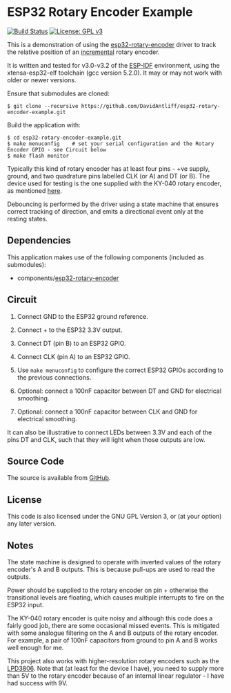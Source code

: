 # ESP32 Rotary Encoder Example

[![Build Status](https://travis-ci.org/DavidAntliff/esp32-rotary-encoder-example.svg?branch=master)](https://travis-ci.org/DavidAntliff/esp32-rotary-encoder-example)
[![License: GPL v3](https://img.shields.io/badge/License-GPLv3-blue.svg)](https://www.gnu.org/licenses/gpl-3.0)

This is a demonstration of using the [esp32-rotary-encoder](https://github.com/DavidAntliff/esp32-rotary-encoder) driver to track the relative position of an [incremental](https://en.wikipedia.org/wiki/Rotary_encoder#Incremental) rotary encoder.

It is written and tested for v3.0-v3.2 of the [ESP-IDF](https://github.com/espressif/esp-idf) environment, using the xtensa-esp32-elf toolchain (gcc version 5.2.0). It may or may not work with older or newer versions.

Ensure that submodules are cloned:

    $ git clone --recursive https://github.com/DavidAntliff/esp32-rotary-encoder-example.git

Build the application with:

    $ cd esp32-rotary-encoder-example.git
    $ make menuconfig    # set your serial configuration and the Rotary Encoder GPIO - see Circuit below
    $ make flash monitor

Typically this kind of rotary encoder has at least four pins - +ve supply, ground, and two quadrature pins labelled CLK (or A) and DT (or B). The device used for testing is the one supplied with the KY-040 rotary encoder, as mentioned [here](http://henrysbench.capnfatz.com/henrys-bench/arduino-sensors-and-input/keyes-ky-040-arduino-rotary-encoder-user-manual/).

Debouncing is performed by the driver using a state machine that ensures correct tracking of direction, and emits a directional event only at the resting states.

## Dependencies

This application makes use of the following components (included as submodules):

 * components/[esp32-rotary-encoder](https://github.com/DavidAntliff/esp32-rotary-encoder)

## Circuit

1. Connect GND to the ESP32 ground reference.
1. Connect + to the ESP32 3.3V output.
1. Connect DT (pin B) to an ESP32 GPIO.
1. Connect CLK (pin A) to an ESP32 GPIO.
1. Use `make menuconfig` to configure the correct ESP32 GPIOs according to the previous connections.

1. Optional: connect a 100nF capacitor between DT and GND for electrical smoothing.
1. Optional: connect a 100nF capacitor between CLK and GND for electrical smoothing.

It can also be illustrative to connect LEDs between 3.3V and each of the pins DT and CLK, such that they will light when those outputs are low.

## Source Code

The source is available from [GitHub](https://www.github.com/DavidAntliff/esp32-rotary-encoder-example).

## License

This code is also licensed under the GNU GPL Version 3, or (at your option) any later version.

## Notes

The state machine is designed to operate with inverted values of the rotary encoder's A and B outputs. This is because pull-ups are used to read the outputs.

Power should be supplied to the rotary encoder on pin + otherwise the transitional levels are floating, which causes multiple interrupts to fire on the ESP32 input.

The KY-040 rotary encoder is quite noisy and although this code does a fairly good job, there are some occasional missed events. This is mitigated with some analogue filtering on the A and B outputs of the rotary encoder. For example, a pair of 100nF capacitors from ground to pin A and B works well enough for me.

This project also works with higher-resolution rotary encoders such as the [LPD3806](https://www.codrey.com/electronic-circuits/paupers-rotary-encoder/). Note that (at least for the device I have), you need to supply more than 5V to the rotary encoder because of an internal linear regulator - I have had success with 9V.
